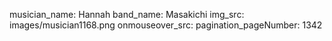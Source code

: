 musician_name: Hannah
band_name: Masakichi
img_src: images/musician1168.png
onmouseover_src: 
pagination_pageNumber: 1342